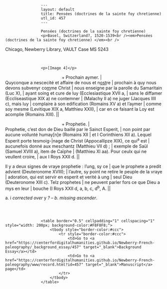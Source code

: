 
                    ---
                    layout: default
                    title: Pensées (doctrines de la sainte foy chretienne)
                    utl_id: 457
                    ---
                
                    Pensées (doctrines de la sainte foy chretienne)  
                    <p>Basel, Switzerland?, 1520-1539<br /><em>Pensées (doctrines de la sainte foy chretienne) </em><br />
Chicago, Newberry Library, VAULT Case MS 5243</p>
<p> </p>
  
                    <p>[Image 4]</p>
<p>                                              + Prochain aymer. |<br />
Quyconque a nescecité et affaire de nous et n<u>ost</u>re | prochain à quy nous devons subvenyr co<u>m</u>me Christ | nous enseigne par la parolle du Samaritain (Luc X), | ayant soing et cure de luy (Ecclesiastique XVII a, | sans le diffamer (Eccliseastique XIX a) ne contemner | (Malachy II a) ne juger (Jacques IIII c), mais luy | complaire à son edification (Romains XV a) et l’aymer | comme soy mesme (Levitique XIX a, Matthieu XXII), | car en ce faisant la Loy est acomplie (Romains XIII). ||</p>
<p>                                              + Prophetie. |<br />
Prophetie, c’est don de Dieu baillé par le Sainct Esperit, | non point par aucune vollunté humay[n]e (Romains XII | et I Corinthiens XII a). Lequel Esperit porte tesmoig-|nage de Christ (Appocallipze XIX), ce qui<sup>a</sup> est | aucunefois donné aux meschantz (Matthieu VII d) ; | exemple de Saül (Samuel XVIII a), item de Caïphe | (Matthieu XI aa). Pour ceulx qui ne veullent croire, | aux I Roys XXII d. ||</p>
<p>Il y a deux signes de vraye prophetie : l’ung, sy ce | que le prophete a predit advient (Deuteronome XVIII); | l’autre, sy point ne retire le peuple de la vraye | adoration, qui est servir en esperit et verité à ung | seul Dieu (Deuteronome XIII c). Telz prophetes | ne peuvent parler fors ce que Dieu a mys en leur | bouche (I Roys XXII d, a, b, c, d<sup>b</sup>, A. ||</p>
<p>a. i <em>corrected over</em> y <em>? – b. missing ascender</em>.</p>
<p> </p>

                    
                     
                    <table border="0.5" cellpadding="1" cellspacing="1" style="width: 200px; background-color:#F8F8F8;">
                        <tbody style="border-color:#ccc">
                            <tr style="border-color:#ccc">
                                <td>Go to <a href="https://centerfordigitalhumanities.github.io/Newberry-French-paleography/_background_essay/457" target="_blank">Background Essay</a></td>
                                <td>Go to <a href="https://centerfordigitalhumanities.github.io/Newberry-French-paleography/www/record.html?id=457" target="_blank">Manuscript</a> page</td>
                            </tr>
                        </tbody>
                    </table>
                     
                
                